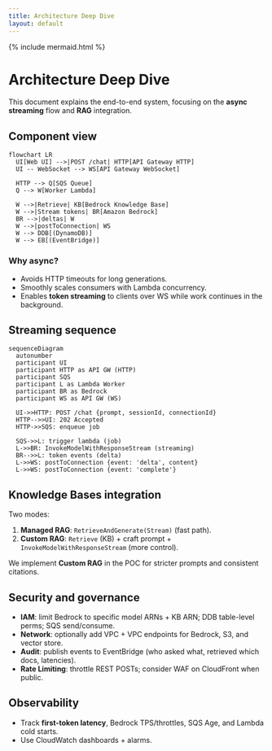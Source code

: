 ```yaml
---
title: Architecture Deep Dive
layout: default
---
```


{% include mermaid.html %}

# Architecture Deep Dive

This document explains the end-to-end system, focusing on the **async streaming** flow and **RAG** integration.

## Component view

```mermaid
flowchart LR
  UI[Web UI] -->|POST /chat| HTTP[API Gateway HTTP]
  UI -- WebSocket --> WS[API Gateway WebSocket]

  HTTP --> Q[SQS Queue]
  Q --> W[Worker Lambda]

  W -->|Retrieve| KB[Bedrock Knowledge Base]
  W -->|Stream tokens| BR[Amazon Bedrock]
  BR -->|deltas| W
  W -->|postToConnection| WS
  W --> DDB[(DynamoDB)]
  W --> EB[(EventBridge)]
```

### Why async?
- Avoids HTTP timeouts for long generations.
- Smoothly scales consumers with Lambda concurrency.
- Enables **token streaming** to clients over WS while work continues in the background.

## Streaming sequence

```mermaid
sequenceDiagram
  autonumber
  participant UI
  participant HTTP as API GW (HTTP)
  participant SQS
  participant L as Lambda Worker
  participant BR as Bedrock
  participant WS as API GW (WS)

  UI->>HTTP: POST /chat {prompt, sessionId, connectionId}
  HTTP-->>UI: 202 Accepted
  HTTP->>SQS: enqueue job

  SQS->>L: trigger lambda (job)
  L->>BR: InvokeModelWithResponseStream (streaming)
  BR-->>L: token events (delta)
  L->>WS: postToConnection {event: 'delta', content}
  L->>WS: postToConnection {event: 'complete'}
```

## Knowledge Bases integration
Two modes:
1. **Managed RAG**: `RetrieveAndGenerate(Stream)` (fast path).
2. **Custom RAG**: `Retrieve` (KB) + craft prompt + `InvokeModelWithResponseStream` (more control).

We implement **Custom RAG** in the POC for stricter prompts and consistent citations.

## Security and governance
- **IAM**: limit Bedrock to specific model ARNs + KB ARN; DDB table-level perms; SQS send/consume.
- **Network**: optionally add VPC + VPC endpoints for Bedrock, S3, and vector store.
- **Audit**: publish events to EventBridge (who asked what, retrieved which docs, latencies).
- **Rate Limiting**: throttle REST POSTs; consider WAF on CloudFront when public.

## Observability
- Track **first-token latency**, Bedrock TPS/throttles, SQS Age, and Lambda cold starts.
- Use CloudWatch dashboards + alarms.
